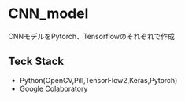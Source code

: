# CNN_model
CNNモデルをPytorch、Tensorflowのそれぞれで作成
## Teck Stack
- Python(OpenCV,Pill,TensorFlow2,Keras,Pytorch)
- Google Colaboratory
